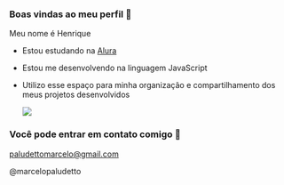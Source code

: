 ### Boas vindas ao meu perfil 💙

Meu nome é Henrique

- Estou estudando na [Alura](https://www.alura.com.br)
- Estou me desenvolvendo na linguagem JavaScript
- Utilizo esse espaço para minha organização e compartilhamento dos meus projetos desenvolvidos

  ![](https://media.tenor.com/gnhKM4nSJ4UAAAAM/nakau-nakayama.gif)

### Você pode entrar em contato comigo 💙

paludettomarcelo@gmail.com

@marcelopaludetto
